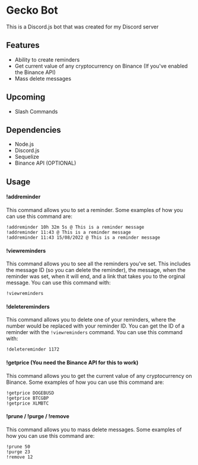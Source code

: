 # Gecko Bot
This is a Discord.js bot that was created for my Discord server


## Features
- Ability to create reminders
- Get current value of any cryptocurrency on Binance (If you've enabled the Binance API)
- Mass delete messages


## Upcoming
- Slash Commands


## Dependencies
- Node.js
- Discord.js
- Sequelize
- Binance API (OPTIONAL)


## Usage
#### !addreminder
This command allows you to set a reminder. Some examples of how you can use this command are:
```
!addreminder 10h 32m 5s @ This is a reminder message
!addreminder 11:43 @ This is a reminder message
!addreminder 11:43 15/08/2022 @ This is a reminder message
```

#### !viewreminders
This command allows you to see all the reminders you've set. This includes the message ID (so you can delete the reminder), the message, when the reminder was set, when it will end, and a link that takes you to the orginal message. You can use this command with:
```
!viewreminders
```

#### !deletereminders
This command allows you to delete one of your reminders, where the number would be replaced with your reminder ID. You can get the ID of a reminder with the `!viewreminders` command. You can use this command with:
```
!deletereminder 1172
```

#### !getprice (You need the Binance API for this to work)
This command allows you to get the current value of any cryptocurrency on Binance. Some examples of how you can use this command are:
```
!getprice DOGEBUSD
!getprice BTCGBP
!getprice XLMBTC
```

#### !prune / !purge / !remove
This command allows you to mass delete messages. Some examples of how you can use this command are:
```
!prune 50
!purge 23
!remove 12
```
